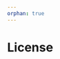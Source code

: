 ```yaml
---
orphan: true
---
```


# License

```{include} ../LICENSE

```
                                                                                                                                                                                                                                                                             
